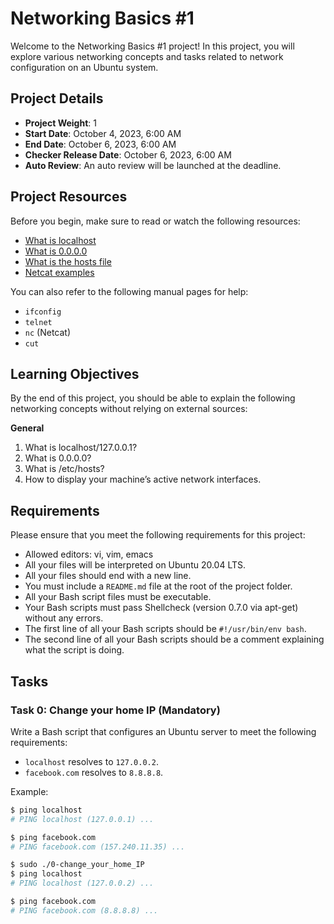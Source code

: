 # Networking Basics #1

Welcome to the Networking Basics #1 project! In this project, you will explore various networking concepts and tasks related to network configuration on an Ubuntu system.

## Project Details

- **Project Weight**: 1
- **Start Date**: October 4, 2023, 6:00 AM
- **End Date**: October 6, 2023, 6:00 AM
- **Checker Release Date**: October 6, 2023, 6:00 AM
- **Auto Review**: An auto review will be launched at the deadline.

## Project Resources

Before you begin, make sure to read or watch the following resources:

- [What is localhost](#)
- [What is 0.0.0.0](#)
- [What is the hosts file](#)
- [Netcat examples](#)

You can also refer to the following manual pages for help:

- `ifconfig`
- `telnet`
- `nc` (Netcat)
- `cut`

## Learning Objectives

By the end of this project, you should be able to explain the following networking concepts without relying on external sources:

**General**
1. What is localhost/127.0.0.1?
2. What is 0.0.0.0?
3. What is /etc/hosts?
4. How to display your machine’s active network interfaces.

## Requirements

Please ensure that you meet the following requirements for this project:

- Allowed editors: vi, vim, emacs
- All your files will be interpreted on Ubuntu 20.04 LTS.
- All your files should end with a new line.
- You must include a `README.md` file at the root of the project folder.
- All your Bash script files must be executable.
- Your Bash scripts must pass Shellcheck (version 0.7.0 via apt-get) without any errors.
- The first line of all your Bash scripts should be `#!/usr/bin/env bash`.
- The second line of all your Bash scripts should be a comment explaining what the script is doing.

## Tasks

### Task 0: Change your home IP (Mandatory)

Write a Bash script that configures an Ubuntu server to meet the following requirements:

- `localhost` resolves to `127.0.0.2`.
- `facebook.com` resolves to `8.8.8.8`.

Example:
```bash
$ ping localhost
# PING localhost (127.0.0.1) ...

$ ping facebook.com
# PING facebook.com (157.240.11.35) ...

$ sudo ./0-change_your_home_IP
$ ping localhost
# PING localhost (127.0.0.2) ...

$ ping facebook.com
# PING facebook.com (8.8.8.8) ...

